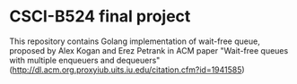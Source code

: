 # CSCI-B524 final project
This repository contains Golang implementation of wait-free queue, proposed by Alex Kogan and Erez Petrank in ACM paper "Wait-free queues with multiple enqueuers and dequeuers"(http://dl.acm.org.proxyiub.uits.iu.edu/citation.cfm?id=1941585)